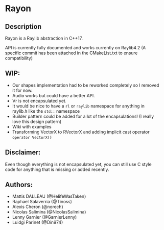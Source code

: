 # Rayon

## Description

Rayon is a Raylib abstraction in C++17.

API is currently fully documented and works currently on Raylib4.2 (A specific commit has been attached in the CMakeList.txt to ensure compatibility)

## WIP:

- Our shapes implementation had to be reworked completely so I removed it for now.
- Audio works but could have a better API.
- Vr is not encapsulated yet.
- It would be nice to have a `rl` or `raylib` namespace for anything in raylib.h like the `std::` namespace
- Builder pattern could be added for a lot of the encapsulations! (I really love this design pattern)
- Wiki with examples
- Transforming VectorX to RVectorX and adding implicit cast operator `operator VectorX()`

## Disclaimer:

Even though everything is not encapsulated yet, you can still use C style code for anything that is missing or added recently.

## Authors:

- Mattis DALLEAU (@HelifeWasTaken)
- Raphael Salaverria (@Tinoss)
- Alexis Cheron (@norech)
- Nicolas Salimina (@NicolasSalimina)
- Lenny Garnier (@GarnierLenny)
- Luidgi Parinet (@Din974)
